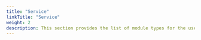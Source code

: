 ```yaml
---
title: "Service"
linkTitle: "Service"
weight: 2
description: This section provides the list of module types for the user to use in an GCP service Opta yaml,  along with their inputs and outputs.
---
```

